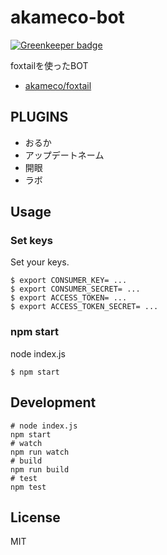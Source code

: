 # akameco-bot

[![Greenkeeper badge](https://badges.greenkeeper.io/akameco/akameco-bot.svg)](https://greenkeeper.io/)

foxtailを使ったBOT

- [akameco/foxtail](https://github.com/akameco/foxtail)

## PLUGINS

- おるか
- アップデートネーム
- 開眼
- ラボ

## Usage

### Set keys

Set your keys.

```
$ export CONSUMER_KEY= ...
$ export CONSUMER_SECRET= ...
$ export ACCESS_TOKEN= ...
$ export ACCESS_TOKEN_SECRET= ...
```

### npm start

node index.js

```
$ npm start
```

## Development

```
# node index.js
npm start
# watch
npm run watch
# build
npm run build
# test
npm test
```

## License
MIT
